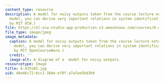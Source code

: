 ```yaml
---
content_type: resource
description: A model for noisy outputs taken from the course lecture notes. From this
  model, you can derive very important relations in system identification. (Figure
  by MIT OCW.)
file: https://ol-ocw-studio-app-production.s3.amazonaws.com/courses/6-435-system-identification-spring-2005/d6e46c726cc13b8eef0fa7afae58d3b9_6-435s05.jpg
file_type: image/jpeg
image_metadata:
  caption: A model for noisy outputs taken from the course lecture notes. From this
    model, you can derive very important relations in system identification. (Figure
    by MIT OpenCourseWare.)
  credit: ''
  image-alt: A diagram of a  model for noisy outputs.
resourcetype: Image
title: 6-435s05.jpg
uid: d6e46c72-6cc1-3b8e-ef0f-a7afae58d3b9
---
```

